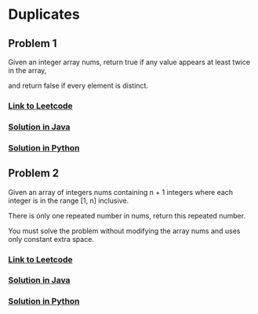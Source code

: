 # Duplicates

## Problem 1

Given an integer array nums, return true if any value appears at least twice in the array, 

and return false if every element is distinct.

### [Link to Leetcode](https://leetcode.com/problems/contains-duplicate)
### [Solution in Java](Solution.java#L5)
### [Solution in Python](solution.py#L3)

## Problem 2

Given an array of integers nums containing n + 1 integers where each integer is in the range [1, n] inclusive.

There is only one repeated number in nums, return this repeated number.

You must solve the problem without modifying the array nums and uses only constant extra space.

### [Link to Leetcode](https://leetcode.com/problems/find-the-duplicate-number/)
### [Solution in Java](Solution.java#L15)
### [Solution in Python](solution.py#L14)
